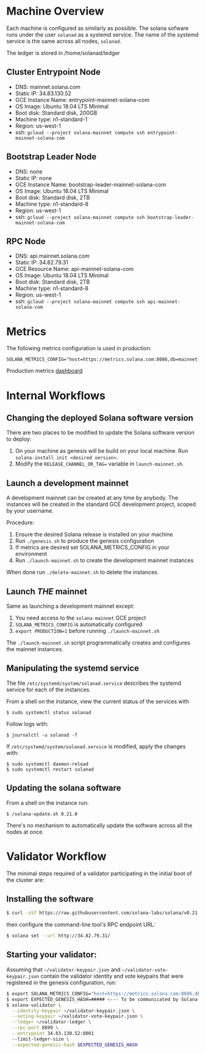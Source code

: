 
# Machine Overview

Each machine is configured as similarly as possible.  The solana sofware runs
under the user `solanad` as a systemd service.  The name of the systemd service
is the same across all nodes, `solanad`.

The ledger is stored in /home/solanad/ledger

## Cluster Entrypoint Node
* DNS: mainnet.solana.com
* Static IP: 34.83.130.52
* GCE Instance Name: entrypoint-mainnet-solana-com
* OS Image: Ubuntu 18.04 LTS Minimal
* Boot disk: Standard disk, 200GB
* Machine type: n1-standard-1
* Region: us-west-1
* ssh: `gcloud --project solana-mainnet compute ssh entrypoint-mainnet-solana-com`

## Bootstrap Leader Node
* DNS: none
* Static IP: none
* GCE Instance Name: bootstrap-leader-mainnet-solana-com
* OS Image: Ubuntu 18.04 LTS Minimal
* Boot disk: Standard disk, 2TB
* Machine type: n1-standard-8
* Region: us-west-1
* ssh: `gcloud --project solana-mainnet compute ssh bootstrap-leader-mainnet-solana-com`

## RPC Node
* DNS: api.mainnet.solana.com
* Static IP: 34.82.79.31
* GCE Resource Name: api-mainnet-solana-com
* OS Image: Ubuntu 18.04 LTS Minimal
* Boot disk: Standard disk, 2TB
* Machine type: n1-standard-8
* Region: us-west-1
* ssh: `gcloud --project solana-mainnet compute ssh api-mainnet-solana-com`

# Metrics
The following metrics configuration is used in production:
```
SOLANA_METRICS_CONFIG="host=https://metrics.solana.com:8086,db=mainnet,u=mainnet_write,p=2aQdShmtsPSAgABLQiK2FpSCJGLtG8h3vMEVz1jE7Smf"
```

Production metrics [dashboard](https://metrics.solana.com:3000/d/testnet-edge/testnet-monitor-edge?orgId=2&from=now-5m&to=now&refresh=5s&var-testnet=mainnet&var-hostid=All)

# Internal Workflows
## Changing the deployed Solana software version
There are two places to be modified to update the Solana software version to deploy:
1. On your machine as genesis will be build on your local machine.  Run `solana-install init <desired version>`.
1. Modify the `RELEASE_CHANNEL_OR_TAG=` variable in `launch-mainnet.sh`.

## Launch a development mainnet
A development mainnet can be created at any time by anybody.   The instances
will be created in the standard GCE development project, scoped by your
username.

Procedure:
1. Ensure the desired Solana release is installed on your machine
1. Run `./genesis.sh` to produce the genesis configuration
1. If metrics are desired set SOLANA_METRICS_CONFIG in your environment
1. Run `./launch-mainnet.sh` to create the development mainnet instances

When done run `./delete-mainnet.sh` to delete the instances.

## Launch *THE* mainnet
Same as launching a development mainnet except:
1. You need access to the `solana-mainnet` GCE project
1. `SOLANA_METRICS_CONFIG` is automatically configured
1. `export PRODUCTION=1` before running `./launch-mainnet.sh`

The `./launch-mainnet.sh` script programmatically creates and configures the
mainnet instances.

## Manipulating the systemd service
The file `/etc/systemd/system/solanad.service` describes the systemd service for
each of the instances.

From a shell on the instance, view the current status of the services with
```
$ sudo systemctl status solanad
```

Follow logs with:
```
$ journalctl -u solanad -f
```

If `/etc/systemd/system/solanad.service` is modified, apply the changes with:
```
$ sudo systemctl daemon-reload
$ sudo systemctl restart solanad
```

## Updating the solana software
From a shell on the instance run:
```
$ /solana-update.sh 0.21.0
```

There's no mechanism to automatically update the software across all the nodes
at once.

# Validator Workflow
The minimal steps required of a validator participating in the initial boot of the cluster are:

## Installing the software
```bash
$ curl -sSf https://raw.githubusercontent.com/solana-labs/solana/v0.21.1/install/solana-install-init.sh | sh -s - 0.21.1
```
then configure the command-line tool's RPC endpoint URL:
```bash
$ solana set --url http://34.82.79.31/
```

## Starting your validator:
Assuming that `~/validator-keypair.json` and `~/validator-vote-keypair.json`
contain the validator identity and vote keypairs that were registered in the
genesis configuration, run:

```bash
$ export SOLANA_METRICS_CONFIG="host=https://metrics.solana.com:8086,db=mainnet,u=mainnet_write,p=2aQdShmtsPSAgABLQiK2FpSCJGLtG8h3vMEVz1jE7Smf"
$ export EXPECTED_GENESIS_HASH=##### <--- To be communicated by Solana
$ solana-validator \
  --identity-keypair ~/validator-keypair.json \
  --voting-keypair ~/validator-vote-keypair.json \
  --ledger ~/validator-ledger \
  --rpc-port 8899 \
  --entrypoint 34.83.130.52:8001
  --limit-ledger-size \
  --expected-genesis-hash $EXPECTED_GENESIS_HASH
```

